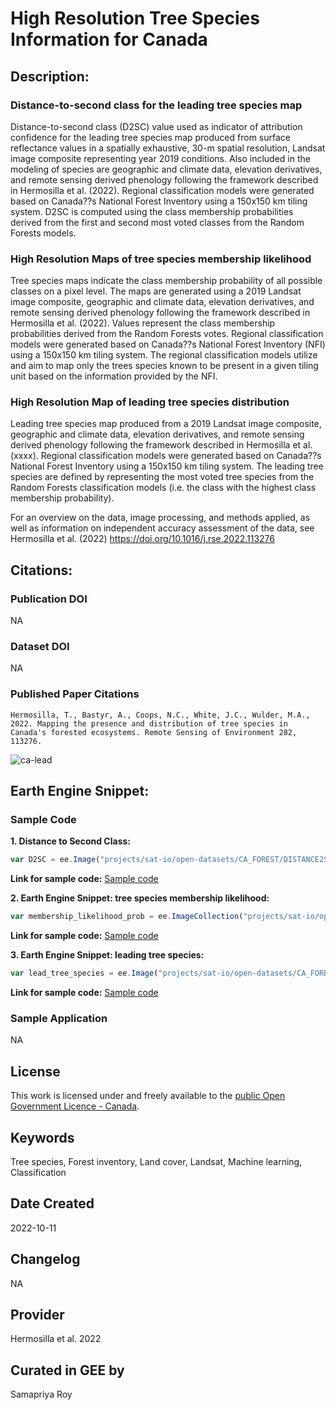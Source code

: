 
# High Resolution Tree Species Information for Canada

## Description:

### Distance-to-second class for the leading tree species map

Distance-to-second class (D2SC) value used as indicator of attribution confidence for the leading tree species map produced from surface reflectance values in a spatially exhaustive, 30-m spatial resolution, Landsat image composite representing year 2019 conditions. Also included in the modeling of species are geographic and climate data, elevation derivatives, and remote sensing derived phenology following the framework described in Hermosilla et al. (2022). Regional classification models were generated based on Canada??s National Forest Inventory using a 150x150 km tiling system. D2SC is computed using the class membership probabilities derived from the first and second most voted classes from the Random Forests models.

### High Resolution Maps of tree species membership likelihood

Tree species maps indicate the class membership probability of all possible classes on a pixel level. The maps are generated using a 2019 Landsat image composite, geographic and climate data, elevation derivatives, and remote sensing derived phenology following the framework described in Hermosilla et al. (2022). Values represent the class membership probabilities derived from the Random Forests votes. Regional classification models were generated based on Canada??s National Forest Inventory (NFI) using a 150x150 km tiling system. The regional classification models utilize and aim to map only the trees species known to be present in a given tiling unit based on the information provided by the NFI.

### High Resolution Map of leading tree species distribution

Leading tree species map produced from a 2019 Landsat image composite, geographic and climate data, elevation derivatives, and remote sensing derived phenology following the framework described in Hermosilla et al. (xxxx). Regional classification models were generated based on Canada??s National Forest Inventory using a 150x150 km tiling system. The leading tree species are defined by representing the most voted tree species from the Random Forests classification models (i.e. the class with the highest class membership probability).

For an overview on the data, image processing, and methods applied, as well as information on independent accuracy assessment of the data, see Hermosilla et al. (2022) https://doi.org/10.1016/j.rse.2022.113276

## Citations:

### Publication DOI

NA

### Dataset DOI

NA
### Published Paper Citations

```
Hermosilla, T., Bastyr, A., Coops, N.C., White, J.C., Wulder, M.A., 2022. Mapping the presence and distribution of tree species in Canada's forested ecosystems. Remote Sensing of Environment 282, 113276.
```

![ca-lead](https://user-images.githubusercontent.com/6677629/195024364-744e72f2-38ec-4cbe-aedf-9482da15e686.gif)

## Earth Engine Snippet:

### Sample Code

**1. Distance to Second Class:**

```js
var D2SC = ee.Image("projects/sat-io/open-datasets/CA_FOREST/DISTANCE2SECOND");
```
**Link for sample code:** [Sample code](https://code.earthengine.google.com/?scriptPath=users/sat-io/awesome-gee-catalog-examples:agriculture-vegetation-forestry/CA-DISTANCE-2-SECOND-CLASS)

**2. Earth Engine Snippet: tree species membership likelihood:**

```js
var membership_likelihood_prob = ee.ImageCollection("projects/sat-io/open-datasets/CA_FOREST/SPECIES_CLASS_MEMBERSHIP_PROBABILITIES");
```
**Link for sample code:** [Sample code](https://code.earthengine.google.com/?scriptPath=users/sat-io/awesome-gee-catalog-examples:agriculture-vegetation-forestry/CA-SPECIES-CLASS-MEM-PROBABILITIES)

**3. Earth Engine Snippet: leading tree species:**

```js
var lead_tree_species = ee.Image("projects/sat-io/open-datasets/CA_FOREST/LEAD_TREE_SPECIES");
```
**Link for sample code:** [Sample code](https://code.earthengine.google.com/?scriptPath=users/sat-io/awesome-gee-catalog-examples:agriculture-vegetation-forestry/CA-LEAD-TREE-SPECIES)

### Sample Application
NA

## License

This work is licensed under and freely available to the [public Open Government Licence - Canada](http://open.canada.ca/en/open-government-licence-canada).

## Keywords

Tree species, Forest inventory, Land cover, Landsat, Machine learning, Classification

## Date Created

2022-10-11

## Changelog

NA

## Provider

Hermosilla et al. 2022

## Curated in GEE by
Samapriya Roy
